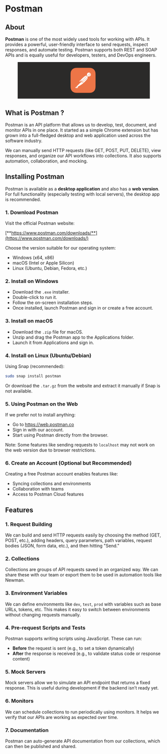 # Postman

## About

**Postman** is one of the most widely used tools for working with APIs. It provides a powerful, user-friendly interface to send requests, inspect responses, and automate testing. Postman supports both REST and SOAP APIs and is equally useful for developers, testers, and DevOps engineers.

<figure><img src="../../../.gitbook/assets/postman-1.png" alt=""><figcaption></figcaption></figure>

## What is Postman ?

Postman is an API platform that allows us to develop, test, document, and monitor APIs in one place. It started as a simple Chrome extension but has grown into a full-fledged desktop and web application used across the software industry.

We can manually send HTTP requests (like GET, POST, PUT, DELETE), view responses, and organize our API workflows into collections. It also supports automation, collaboration, and mocking.

## Installing Postman

Postman is available as a **desktop application** and also has a **web version**. For full functionality (especially testing with local servers), the desktop app is recommended.

### 1. **Download Postman**

Visit the official Postman website:

[**https://www.postman.com/downloads/**](https://www.postman.com/downloads/)

Choose the version suitable for our operating system:

* Windows (x64, x86)
* macOS (Intel or Apple Silicon)
* Linux (Ubuntu, Debian, Fedora, etc.)

### 2. **Install on Windows**

* Download the `.exe` installer.
* Double-click to run it.
* Follow the on-screen installation steps.
* Once installed, launch Postman and sign in or create a free account.

### 3. **Install on macOS**

* Download the `.zip` file for macOS.
* Unzip and drag the Postman app to the Applications folder.
* Launch it from Applications and sign in.

### 4. **Install on Linux (Ubuntu/Debian)**

Using Snap (recommended):

```bash
sudo snap install postman
```

Or download the `.tar.gz` from the website and extract it manually if Snap is not available.

### 5. **Using Postman on the Web**

If we prefer not to install anything:

* Go to https://web.postman.co
* Sign in with our account.
* Start using Postman directly from the browser.

Note: Some features like sending requests to `localhost` may not work on the web version due to browser restrictions.

### 6. **Create an Account (Optional but Recommended)**

Creating a free Postman account enables features like:

* Syncing collections and environments
* Collaboration with teams
* Access to Postman Cloud features

## Features

### **1. Request Building**

We can build and send HTTP requests easily by choosing the method (GET, POST, etc.), adding headers, query parameters, path variables, request bodies (JSON, form data, etc.), and then hitting "Send."

### **2. Collections**

Collections are groups of API requests saved in an organized way. We can share these with our team or export them to be used in automation tools like Newman.

### **3. Environment Variables**

We can define environments like `dev`, `test`, `prod` with variables such as base URLs, tokens, etc. This makes it easy to switch between environments without changing requests manually.

### **4. Pre-request Scripts and Tests**

Postman supports writing scripts using JavaScript. These can run:

* **Before** the request is sent (e.g., to set a token dynamically)
* **After** the response is received (e.g., to validate status code or response content)

### **5. Mock Servers**

Mock servers allow we to simulate an API endpoint that returns a fixed response. This is useful during development if the backend isn’t ready yet.

### **6. Monitors**

We can schedule collections to run periodically using monitors. It helps we verify that our APIs are working as expected over time.

### **7. Documentation**

Postman can auto-generate API documentation from our collections, which can then be published and shared.
